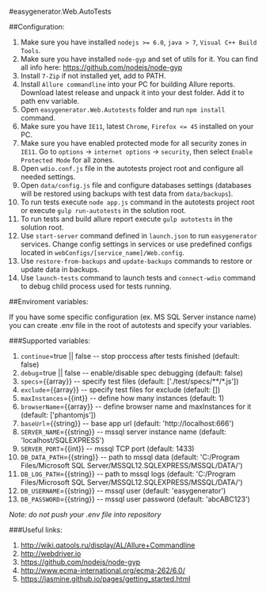 ﻿#easygenerator.Web.AutoTests

##Configuration:
1. Make sure you have installed `nodejs >= 6.0`, `java > 7`,  `Visual C++ Build Tools`.
2. Make sure you have installed `node-gyp` and set of utils for it. You can find all info here: https://github.com/nodejs/node-gyp
3. Install `7-Zip` if not installed yet, add to PATH.
4. Install `Allure commandline` into your PC for building Allure reports. Download latest release and unpack it into your dest folder. Add it to path env variable.
5. Open `easygenerator.Web.Autotests` folder and run `npm install` command.
6. Make sure you have `IE11`, latest `Chrome`, `Firefox <= 45` installed on your PC.
7. Make sure you have enabled protected mode for all security zones in `IE11`. Go to `options` -> `internet options` -> `security`, then select `Enable Protected Mode` for all zones.
8. Open `wdio.conf.js` file in the autotests project root and configure all needed settings.
9. Open `data/config.js` file and configure databases settings (databases will be restored using backups with test data from `data/backups`).
10. To run tests execute `node app.js` command in the autotests project root or execute `gulp run-autotests` in the solution root.
11. To run tests and build allure report execute `gulp autotests` in the solution root.
12. Use `start-server` command defined in `launch.json` to run `easygenerator` services. Change config settings in services or use predefined configs located in `webConfigs/[service_name]/Web.config`.
13. Use `restore-from-backups` and `update-backups` commands to restore or update data in backups.
14. Use `launch-tests` command to launch tests and `connect-wdio` command to debug child process used for tests running.

##Enviroment variables: 

If you have some specific configuration (ex. MS SQL Server instance name) you can create .env file in the root of autotests and specify your variables.

###Supported variables:
1. `continue`=true || false -- stop proccess after tests finished (default: false)
2. `debug`=true || false -- enable/disable spec debugging (default: false)
3. `specs`={{array}} -- specify test files (default: ['./test/specs/**/*.js'])
4. `exclude`={{array}} -- specify test files for exclude (default: [])
5. `maxInstances`={{int}} -- define how many instances (default: 1)
6. `browserName`={{array}} -- define browser name and maxInstances for it (default: ['phantomjs'])
7. `baseUrl`={{string}} -- base app url (default: 'http://localhost:666')
8. `SERVER_NAME`={{string}} -- mssql server instance name (default: 'localhost/SQLEXPRESS')
9. `SERVER_PORT`={{int}} -- mssql TCP port (default: 1433)
10. `DB_DATA_PATH`={{string}} -- path to mssql data (default: 'C:/Program Files/Microsoft SQL Server/MSSQL12.SQLEXPRESS/MSSQL/DATA/')
11. `DB_LOG_PATH`={{string}} -- path to mssql logs (default: 'C:/Program Files/Microsoft SQL Server/MSSQL12.SQLEXPRESS/MSSQL/DATA/')
12. `DB_USERNAME`={{string}} -- mssql user (default: 'easygenerator')
13. `DB_PASSWORD`={{string}} -- mssql user password (default: 'abcABC123')

*Note: do not push your .env file into repository*

###Useful links:
1. http://wiki.qatools.ru/display/AL/Allure+Commandline
2. http://webdriver.io
3. https://github.com/nodejs/node-gyp
4. http://www.ecma-international.org/ecma-262/6.0/
5. https://jasmine.github.io/pages/getting_started.html
